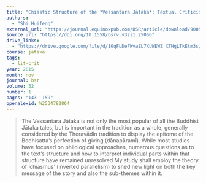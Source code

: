 ```yaml
---
title: "Chiastic Structure of the *Vessantara Jātaka*: Textual Criticism and Interpretation Through Inverted Parallelism"
authors:
  - "Shi Huifeng"
external_url: "https://journal.equinoxpub.com/BSR/article/download/9005/10478"
source_url: "https://doi.org/10.1558/bsrv.v32i1.25056"
drive_links:
  - "https://drive.google.com/file/d/1OqFLDeFWvaZL7XuWEWZ_XTHgLTkEtm3s/view?usp=drivesdk"
course: jataka
tags:
  - lit-crit
year: 2015
month: nov
journal: bsr
volume: 32
number: 1
pages: "143--159"
openalexid: W2534782864
---
```


> The Vessantara Jātaka is not only the most popular of all the Buddhist Jātaka tales, but is important in the tradition as a whole, generally considered by the Theravādin tradition to display the epitome of the Bodhisatta’s perfection of giving (dānapāramī).
> While most studies have focused on philological approaches, numerous questions as to the text’s structure and how to interpret individual parts within that structure have remained unresolved
> My study shall employ the theory of ‘chiasmus’ (inverted parallelism) to shed new light on both the key message of the story and also the sub-themes within it.
